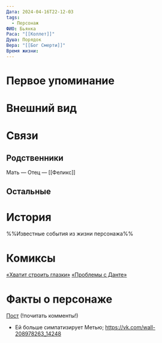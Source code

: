 ```yaml
---
Дата: 2024-04-16T22-12-03
tags:
  - Персонаж
ФИО: Бьянка
Раса: "[[Коллет]]"
Душа: Порядок
Вера: "[[Бог Смерти]]"
Время жизни:
---
```

# Первое упоминание

# Внешний вид

# Связи
## Родственники
Мать —
Отец — [[Феликс]]
## Остальные 

# История
%%Известные события из жизни персонажа%%
# Комиксы
[«Хватит строить глазки»](https://telegra.ph/Hvatit-stroit-glazki-03-26)
[«Проблемы с Данте»](https://telegra.ph/Problemy-s-Dante-03-29)
# Факты о персонаже
[Пост](https://vk.com/wall-208978263_13361) (!почитать комменты!)
* Ей больше симпатизирует Метью;
https://vk.com/wall-208978263_14248

